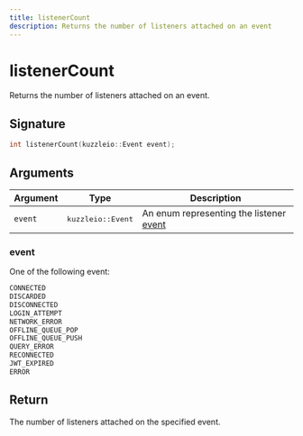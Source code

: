 ```yaml
---
title: listenerCount
description: Returns the number of listeners attached on an event
---
```


# listenerCount

Returns the number of listeners attached on an event.

## Signature

```cpp
int listenerCount(kuzzleio::Event event);
```

## Arguments

| Argument | Type                       | Description                                                  |
| -------- | -------------------------- | ------------------------------------------------------------ |
| `event`  | <pre>kuzzleio::Event</pre> | An enum representing the listener [event](/sdk/cpp/1/events) |

### event

One of the following event:

```cpp
CONNECTED
DISCARDED
DISCONNECTED
LOGIN_ATTEMPT
NETWORK_ERROR
OFFLINE_QUEUE_POP
OFFLINE_QUEUE_PUSH
QUERY_ERROR
RECONNECTED
JWT_EXPIRED
ERROR
```

## Return

The number of listeners attached on the specified event.
